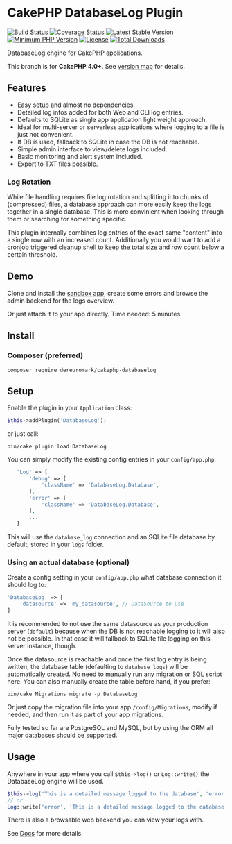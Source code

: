 #  CakePHP DatabaseLog Plugin

[![Build Status](https://api.travis-ci.com/dereuromark/CakePHP-DatabaseLog.png?branch=master)](https://api.travis-ci.com/dereuromark/CakePHP-DatabaseLog)
[![Coverage Status](https://img.shields.io/codecov/c/github/dereuromark/CakePHP-DatabaseLog/master.svg)](https://codecov.io/github/dereuromark/CakePHP-DatabaseLog?branch=master)
[![Latest Stable Version](https://poser.pugx.org/dereuromark/CakePHP-DatabaseLog/v/stable.svg)](https://packagist.org/packages/dereuromark/CakePHP-DatabaseLog)
[![Minimum PHP Version](https://img.shields.io/badge/php-%3E%3D%207.2-8892BF.svg)](https://php.net/)
[![License](https://poser.pugx.org/dereuromark/CakePHP-DatabaseLog/license.png)](https://packagist.org/packages/dereuromark/CakePHP-DatabaseLog)
[![Total Downloads](https://poser.pugx.org/dereuromark/CakePHP-DatabaseLog/d/total.png)](https://packagist.org/packages/dereuromark/CakePHP-DatabaseLog)

DatabaseLog engine for CakePHP applications.

This branch is for **CakePHP 4.0+**. See [version map](https://github.com/dereuromark/CakePHP-DatabaseLog/wiki#cakephp-version-map) for details.

## Features

- Easy setup and almost no dependencies.
- Detailed log infos added for both Web and CLI log entries.
- Defaults to SQLite as single app application light weight approach.
- Ideal for multi-server or serverless applications where logging to a file is just not convenient.
- If DB is used, fallback to SQLite in case the DB is not reachable.
- Simple admin interface to view/delete logs included.
- Basic monitoring and alert system included.
- Export to TXT files possible.

### Log Rotation
While file handling requires file log rotation and splitting into chunks of (compressed) files, a database approach can more easily keep the logs together in a single database. This is more convinient when looking through them or searching for something specific.

This plugin internally combines log entries of the exact same "content" into a single row with an increased count.
Additionally you would want to add a cronjob triggered cleanup shell to keep the total size and row count below a certain threshold.

## Demo
Clone and install the [sandbox app](https://github.com/dereuromark/cakephp-sandbox), create some errors and browse the admin backend for the logs overview.

Or just attach it to your app directly. Time needed: 5 minutes.

## Install

### Composer (preferred)
```
composer require dereuromark/cakephp-databaselog
```

## Setup
Enable the plugin in your `Application` class:
 ```php
$this->addPlugin('DatabaseLog');
 ```
or just call:
```
bin/cake plugin load DatabaseLog
```

You can simply modify the existing config entries in your `config/app.php`:
 ```php
	'Log' => [
		'debug' => [
			'className' => 'DatabaseLog.Database',
		],
		'error' => [
			'className' => 'DatabaseLog.Database',
		],
		...
	],
```
This will use the `database_log` connection and an SQLite file database by default, stored in your `logs` folder.

### Using an actual database (optional)
Create a config setting in your `config/app.php` what database connection it should log to:
```php
'DatabaseLog' => [
	'datasource' => 'my_datasource', // DataSource to use
]
```
It is recommended to not use the same datasource as your production server (`default`) because when the DB is not reachable logging to it will
also not be possible. In that case it will fallback to SQLite file logging on this server instance, though.

Once the datasource is reachable and once the first log entry is being written, the database table (defaulting to `database_logs`) will be automatically
created. No need to manually run any migration or SQL script here.
You can also manually create the table before hand, if you prefer:
```
bin/cake Migrations migrate -p DatabaseLog
```
Or just copy the migration file into your app `/config/Migrations`, modify if needed, and then run it as part of your app migrations.

Fully tested so far are PostgreSQL and MySQL, but by using the ORM all major databases should be supported.

## Usage

Anywhere in your app where you call `$this->log()` or `Log::write()` the DatabaseLog engine will be used.
```php
$this->log('This is a detailed message logged to the database', 'error');
// or
Log::write('error', 'This is a detailed message logged to the database');
```
There is also a browsable web backend you can view your logs with.

See [Docs](/docs) for more details.
